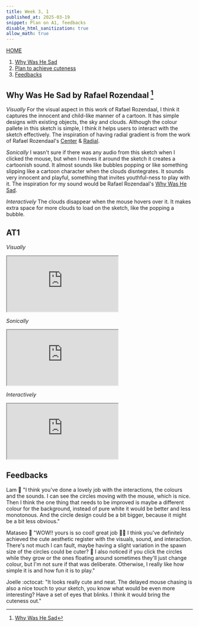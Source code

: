 ```yaml
---
title: Week 3, 1
published_at: 2025-03-19
snippet: Plan on A1, feedbacks
disable_html_sanitization: true
allow_math: true
---
```

[HOME](https://kc-yeo-creative-co-37.deno.dev/)

1. [Why Was He Sad](#why-was-he-sad-by-rafael-rozendaal)
2. [Plan to achieve cuteness](#at1)
3. [Feedbacks](#feedbacks)

## Why Was He Sad by Rafael Rozendaal [^1]

[^1]: [Why Was He Sad](https://www.whywashesad.com/)

*Visually*
For the visual aspect in this work of Rafael Rozendaal, I think it captures the innocent and child-like manner of a cartoon. It has simple designs with existing objects, the sky and clouds. Although the colour pallete in this sketch is simple, I think it helps users to interact with the sketch effectively. The inspiration of having radial gradient is from the work of Rafael Rozendaal's [Center](https://www.newrafael.com/center/) & [Radial](https://www.newrafael.com/radial/).

*Sonically*
I wasn't sure if there was any audio from this sketch when I clicked the mouse, but when I moves it around the sketch it creates a cartoonish sound. It almost sounds like bubbles popping or like something slipping like a cartoon character when the clouds disntegrates. It sounds very innocent and playful, something that invites youthful-ness to play with it. The inspiration for my sound would be Rafael Rozendaal's [Why Was He Sad](https://www.whywashesad.com/).

*Interactively*
The clouds disappear when the mouse hovers over it. It makes extra space for more clouds to load on the sketch, like the popping a bubble. 

## AT1

*Visually*

<iframe id="cute_visuals" src="https://editor.p5js.org/KC-Yeo/full/6lDkLMXh5"></iframe>

<script type="module">

    const iframe  = document.getElementById (`cute_visuals`)
    iframe.width  = iframe.parentNode.scrollWidth
    iframe.height = iframe.width * 9 / 16 + 42

</script>

*Sonically*

<iframe id="cute_sounds" src="https://editor.p5js.org/KC-Yeo/full/ykk4TKOMl"></iframe>

<script type="module">

    const iframe  = document.getElementById (`cute_sounds`)
    iframe.width  = iframe.parentNode.scrollWidth
    iframe.height = iframe.width * 9 / 16 + 42

</script>

*Interactively*

<iframe id="cute_interactions" src="https://editor.p5js.org/KC-Yeo/full/dZEN1vi1T"></iframe>

<script type="module">

    const iframe  = document.getElementById (`cute_interactions`)
    iframe.width  = iframe.parentNode.scrollWidth
    iframe.height = iframe.width * 9 / 16 + 42

</script>

## Feedbacks

Lam :dango:
"I think you've done a lovely job with the interactions, the colours and the sounds. I can see the circles moving with the mouse, which is nice. Then I think the one thing that needs to be improved is maybe a different colour for the background, instead of pure white it would be better and less monotonous. And the circle design could be a bit bigger, because it might be a bit less obvious."

Mataseo :tangerine:
"WOW!! yours is so cool! great job 🤩👏 I think you've definitely achieved the cute aesthetic register with the visuals, sound, and interaction.  There's not much I can fault, maybe having a slight variation in the spawn size of the circles could be cuter? 🤷 I also noticed if you click the circles while they grow or the ones floating around sometimes they'll just change colour, but I'm not sure if that was deliberate. Otherwise, I really like how simple it is and how fun it is to play."

Joelle :octocat:
"It looks really cute and neat. The delayed mouse chasing is also a nice touch to your sketch, you know what would be even more interesting? Have a set of eyes that blinks. I think it would bring the cuteness out."
